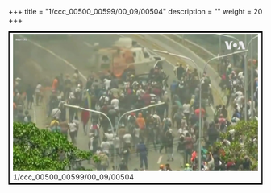 +++
title = "1/ccc_00500_00599/00_09/00504"
description = ""
weight = 20
+++

<table style="border:2px solid black;max-width:800px;max-height:800px;" 
><tr><td>
<img class="center-fit-jpg"
src="/jpg_/aaa_20190430_NxaOmWaI8sI_00503.jpg">
1/ccc_00500_00599/00_09/00504
</img></td></tr></table>
